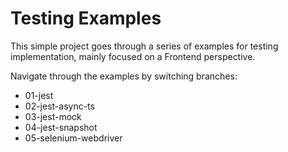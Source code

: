 # Testing Examples

This simple project goes through a series of examples for testing implementation, mainly focused on a Frontend perspective.

Navigate through the examples by switching branches:

- 01-jest
- 02-jest-async-ts
- 03-jest-mock
- 04-jest-snapshot
- 05-selenium-webdriver

